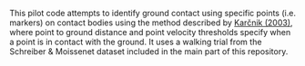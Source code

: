 This pilot code attempts to identify ground contact using specific points (i.e. markers) on contact bodies using the method described by [Karčnik (2003)](https://link.springer.com/article/10.1007/BF02345310), where point to ground distance and point velocity thresholds specify when a point is in contact with the ground. It uses a walking trial from the Schreiber & Moissenet dataset included in the main part of this repository. 

